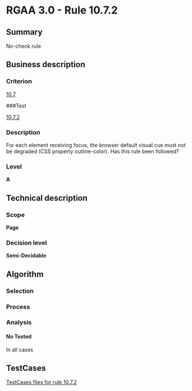 # RGAA 3.0 -  Rule 10.7.2

## Summary

No-check rule

## Business description

### Criterion

[10.7](http://asqatasun.github.io/RGAA--3.0--EN/RGAA3.0_Criteria_English_version_v1.html#crit-10-7)

###Test

[10.7.2](http://asqatasun.github.io/RGAA--3.0--EN/RGAA3.0_Criteria_English_version_v1.html#test-10-7-2)

### Description
For each element
    receiving focus, the browser default visual cue must not
    be degraded (CSS property outline-color). Has this rule
    been followed? 


### Level

**A**

## Technical description

### Scope

**Page**

### Decision level

**Semi-Decidable**

## Algorithm

### Selection

### Process

### Analysis

#### No Tested 

In all cases




##  TestCases 

[TestCases files for rule 10.7.2](https://gitlab.com/asqatasun/Asqatasun/-/tree/master/rules/rules-rgaa3.0/src/test/resources/testcases/rgaa30/Rgaa30Rule100702/) 


